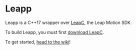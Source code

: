 # Leapp

Leapp is a C++17 wrapper over [LeapC](https://developer.leapmotion.com/documentation/v4/), the Leap Motion SDK.

To build Leapp, you must first [download LeapC](https://developer.leapmotion.com/sdk-leap-motion-controller/).

To get started, [head to the wiki](https://github.com/Razakhel/Leapp/wiki)!
